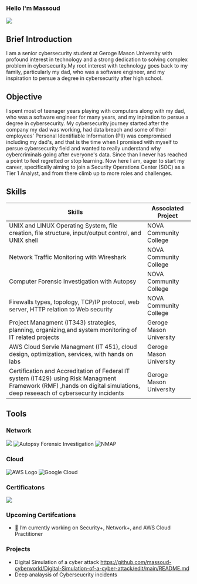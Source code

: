 ### Hello I'm Massoud
<a href="https://linkedin.com"><img src="https://img.shields.io/badge/-LinkedIn-0072b1?&style=for-the-badge&logo=linkedin&logoColor=white" /></a>

## Brief Introduction

I am a senior cybersecurity student at Geroge Mason University with profound interest in technology and a strong dedication to solving complex problem in cybersecurity.My root interest with technology goes back to my family, particularly my dad, who was a software engineer, and my inspiration to persue a degree in cybersecurity after high school.

## Objective
I spent most of teenager years playing with computers along with my dad, who was a software engineer for many years, and my inpiration to persue a degree in cybersecurity. My cybersecurity journey started after the company my dad was working, had data breach and some of their employees' Personal Identifiable Information (PII) was compromised including my dad's, and that is the time when I promised with myself to persue cybersecurity field and wanted to really understand why cybercriminals going after everyone's data. Since than I never has reached a point to feel regretted or stop learning. Now here I am, eager to start my career, specifically aiming to join a Security Operations Center (SOC) as a Tier 1 Analyst, and from there climb up to more roles and challenges. 

## Skills

| Skills                                         | Associated Project         |
|-----------------------------------------------|----------------------------|
| UNIX and LINUX Operating System, file creation, file structure, input/output control, and UNIX shell                      | <a hrref="https://google.com">NOVA Community College</a>|
| Network Traffic Monitoring with Wireshark                                                                                 | NOVA Community College</a>|
| Computer Forensic Investigation with Autopsy                                                                              | NOVA Community College</a>|
| Firewalls types, topology, TCP/IP protocol, web server, HTTP relation to Web security                                     | NOVA Community College</a>|
| Project Managment (IT343) strategies, planning, organizing,and system monitoring of IT related projects                   | Geroge Mason University</a>|
| AWS Cloud Servie Managment (IT 451), cloud design, optimization, services, with hands on labs                             | Geroge Mason University</a>|
| Certification and Accreditation of Federal IT system (IT429) using Risk Managment Framework (RMF) ,hands on digital simulations, deep reseeach of cybersecurity incidents                                                                                                                                                                        | Geroge Mason University</a>|

## Tools
### Network
<div>
    <img src="https://img.shields.io/badge/-Wireshark-1679A7?&style=for-the-badge&logo=Wireshark&logoColor=white" />

  <img src="https://img.shields.io/badge/-Autopsy%20Forensic%20Investigation-FF6600?&style=for-the-badge" alt="Autopsy Forensic Investigation" />
  
  <img src="https://img.shields.io/badge/-NMAP-FF7F50?&style=for-the-badge&logo=Nmap&logoColor=white" alt="NMAP" />

### Cloud
<img src="https://img.shields.io/badge/-AWS-232F3E?&style=for-the-badge&logo=Amazon%20AWS&logoColor=white" alt="AWS Logo" />

<img src="https://img.shields.io/badge/-Google%20Cloud-4285F4?&style=for-the-badge&logo=Google%20Cloud&logoColor=white" alt="Google Cloud" />

### Certificatons
<img src="https://img.shields.io/badge/-A%2B-4D4D4D?&style=for-the-badge&logo=CompTIA&logoColor=white" />
 
### Upcoming Certifcations
- 🔭 I’m currently working on Security+, Network+, and AWS Cloud Practitioner

### Projects
- Digital Simulation of a cyber attack https://github.com/massoud-cyberworld/Digital-Simulation-of-a-cyber-attack/edit/main/README.md
- Deep analaysis of Cyberseucrity incidents 

